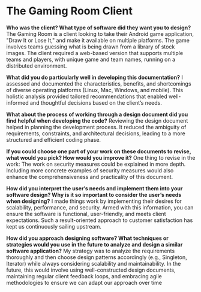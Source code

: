 
# The Gaming Room Client

**Who was the client? What type of software did they want you to design?**
The Gaming Room is a client looking to take their Android game application, "Draw It or Lose It," and make it available on multiple platforms. The game involves teams guessing what is being drawn from a library of stock images. The client required a web-based version that supports multiple teams and players, with unique game and team names, running on a distributed environment.

**What did you do particularly well in developing this documentation?**
I assessed and documented the characteristics, benefits, and shortcomings of diverse operating platforms (Linux, Mac, Windows, and mobile). This holistic analysis provided tailored recommendations that enabled well-informed and thoughtful decisions based on the client’s needs.

**What about the process of working through a design document did you find helpful when developing the code?**
Reviewing the design document helped in planning the development process. It reduced the ambiguity of requirements, constraints, and architectural decisions, leading to a more structured and efficient coding phase.

**If you could choose one part of your work on these documents to revise, what would you pick? How would you improve it?**
One thing to revise in the work: The work on security measures could be explained in more depth. Including more concrete examples of security measures  would also enhance the comprehensiveness and practicality of this document.

**How did you interpret the user’s needs and implement them into your software design? Why is it so important to consider the user’s needs when designing?**
I made things work by implementing their desires for scalability, performance, and security. Armed with this information, you can ensure the software is functional, user-friendly, and meets client expectations. Such a result-oriented approach to customer satisfaction has kept us continuously sailing upstream.

**How did you approach designing software? What techniques or strategies would you use in the future to analyze and design a similar software application?**
My strategy was to analyze the requirements thoroughly and then choose design patterns accordingly (e.g., Singleton, Iterator) while always considering scalability and maintainability. In the future, this would involve using well-constructed design documents, maintaining regular client feedback loops, and embracing agile methodologies to ensure we can adapt our approach over time
